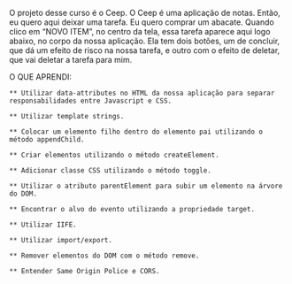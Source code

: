  
 O projeto desse curso é o Ceep. O Ceep é uma aplicação de notas. Então, eu quero aqui deixar uma tarefa. Eu quero comprar um abacate. Quando clico em “NOVO ITEM”, no centro da tela, essa tarefa aparece aqui logo abaixo, no corpo da nossa aplicação. Ela tem dois botões, um de concluir, que dá um efeito de risco na nossa tarefa, e outro com o efeito de deletar, que vai deletar a tarefa para mim.

 

 O QUE APRENDI:

    ** Utilizar data-attributes no HTML da nossa aplicação para separar responsabilidades entre Javascript e CSS.

    ** Utilizar template strings.

    ** Colocar um elemento filho dentro do elemento pai utilizando o método appendChild.

    ** Criar elementos utilizando o método createElement.

    ** Adicionar classe CSS utilizando o método toggle.

    ** Utilizar o atributo parentElement para subir um elemento na árvore do DOM.

    ** Encontrar o alvo do evento utilizando a propriedade target.

    ** Utilizar IIFE.

    ** Utilizar import/export.
    
    ** Remover elementos do DOM com o método remove.

    ** Entender Same Origin Police e CORS.